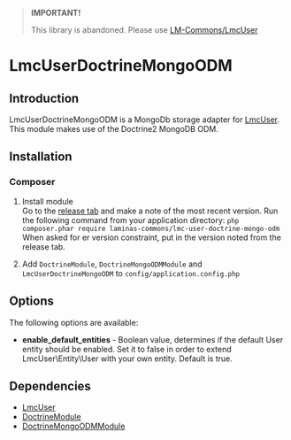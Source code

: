 >
> **IMPORTANT!**
> 
> This library is abandoned.  Please use [LM-Commons/LmcUser](https:www.github.com/lm-commons/lmcuserdoctrinemongoodm)

LmcUserDoctrineMongoODM
=======================

Introduction
------------
LmcUserDoctrineMongoODM is a MongoDb storage adapter for [LmcUser](https://github.com/Laminas-Commons/LmcUser). This module makes use of the Doctrine2 MongoDB ODM.

Installation
------------

### Composer

1. Install module   
Go to the [release tab](https://github.com/Laminas-Commons/LmcUserDoctrineMongoODM/releases) and make a note of the most recent version.
Run the following command from your application directory:
```php composer.phar require laminas-commons/lmc-user-doctrine-mongo-odm```
When asked for er version constraint, put in the version noted from the release tab.

2. Add ```DoctrineModule```, ```DoctrineMongoODMModule``` and ```LmcUserDoctrineMongoODM``` to ```config/application.config.php```

Options
------------

The following options are available:

- **enable_default_entities** - Boolean value, determines if the default User entity should be enabled. Set it to false in order to extend LmcUser\Entity\User with your own entity. Default is true.


Dependencies
------------

- [LmcUser](https://github.com/Laminas-Commons/LmcUser)
- [DoctrineModule](https://github.com/doctrine/DoctrineModule)
- [DoctrineMongoODMModule](https://github.com/doctrine/DoctrineMongoODMModule)
